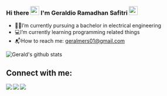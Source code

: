 ### Hi there <img src="https://media.giphy.com/media/hvRJCLFzcasrR4ia7z/giphy.gif" width="24px"> I'm Geraldio Ramadhan Safitri <img src="https://media.giphy.com/media/hvRJCLFzcasrR4ia7z/giphy.gif" width="24px">

- :man_technologist:I’m currently pursuing a bachelor in electrical engineering   
- :computer:I’m currently learning programming related things
- :mailbox_with_mail:How to reach me: geralmers01@gmail.com

![Gerald's github stats](https://github-readme-stats.vercel.app/api?username=anuraghazra&show_icons=true&hide=contribs,prs&cache_seconds=86400&theme=vue)

## Connect with me:

[<img align="left" src="https://img.shields.io/badge/LinkedIn-0e76a8?style=flat&logo=linkedin&labelColor=blue" />][LinkedIn]
[<img align="left" src="https://img.shields.io/badge/Instagram-e4405f?style=flat&logo=Instagram&logoColor=white" />][Instagram]
[<img align="left" src="https://img.shields.io/badge/Telegram-0088cc?style=flat&logo=Telegram&logoColor=white" />][Telegram]

[LinkedIn]: https://www.linkedin.com/in/geraldiors
[Instagram]: https://www.instagram.com/geraldio_rs
[Telegram]: https://t.me/geraldio_rs


